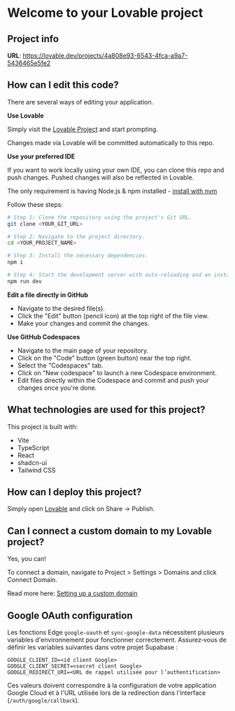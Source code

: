 # Welcome to your Lovable project

## Project info

**URL**: https://lovable.dev/projects/4a808e93-6543-4fca-a9a7-5436465e5fe2

## How can I edit this code?

There are several ways of editing your application.

**Use Lovable**

Simply visit the [Lovable Project](https://lovable.dev/projects/4a808e93-6543-4fca-a9a7-5436465e5fe2) and start prompting.

Changes made via Lovable will be committed automatically to this repo.

**Use your preferred IDE**

If you want to work locally using your own IDE, you can clone this repo and push changes. Pushed changes will also be reflected in Lovable.

The only requirement is having Node.js & npm installed - [install with nvm](https://github.com/nvm-sh/nvm#installing-and-updating)

Follow these steps:

```sh
# Step 1: Clone the repository using the project's Git URL.
git clone <YOUR_GIT_URL>

# Step 2: Navigate to the project directory.
cd <YOUR_PROJECT_NAME>

# Step 3: Install the necessary dependencies.
npm i

# Step 4: Start the development server with auto-reloading and an instant preview.
npm run dev
```

**Edit a file directly in GitHub**

- Navigate to the desired file(s).
- Click the "Edit" button (pencil icon) at the top right of the file view.
- Make your changes and commit the changes.

**Use GitHub Codespaces**

- Navigate to the main page of your repository.
- Click on the "Code" button (green button) near the top right.
- Select the "Codespaces" tab.
- Click on "New codespace" to launch a new Codespace environment.
- Edit files directly within the Codespace and commit and push your changes once you're done.

## What technologies are used for this project?

This project is built with:

- Vite
- TypeScript
- React
- shadcn-ui
- Tailwind CSS

## How can I deploy this project?

Simply open [Lovable](https://lovable.dev/projects/4a808e93-6543-4fca-a9a7-5436465e5fe2) and click on Share -> Publish.

## Can I connect a custom domain to my Lovable project?

Yes, you can!

To connect a domain, navigate to Project > Settings > Domains and click Connect Domain.

Read more here: [Setting up a custom domain](https://docs.lovable.dev/tips-tricks/custom-domain#step-by-step-guide)

## Google OAuth configuration

Les fonctions Edge `google-oauth` et `sync-google-data` nécessitent plusieurs variables d'environnement pour fonctionner correctement. Assurez‑vous de définir les variables suivantes dans votre projet Supabase :

```
GOOGLE_CLIENT_ID=<id client Google>
GOOGLE_CLIENT_SECRET=<secret client Google>
GOOGLE_REDIRECT_URI=<URL de rappel utilisée pour l’authentification>
```

Ces valeurs doivent correspondre à la configuration de votre application Google Cloud et à l'URL utilisée lors de la redirection dans l'interface (`/auth/google/callback`).
